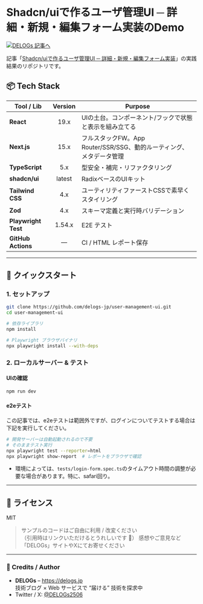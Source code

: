 # Shadcn/uiで作るユーザ管理UI ─ 詳細・新規・編集フォーム実装のDemo

[![DELOGs 記事へ](https://img.shields.io/badge/DELOGs-記事はこちら-1e90ff?logo=githubpages)](https://delogs.jp/next-js/shadcn-ui/user-management-ui)

記事「[Shadcn/uiで作るユーザ管理UI ─ 詳細・新規・編集フォーム実装](https://delogs.jp/next-js/shadcn-ui/user-management-ui)」の実践結果のリポジトリです。

## 📦 Tech Stack

| Tool / Lib          | Version | Purpose                                                              |
| ------------------- | :-----: | -------------------------------------------------------------------- |
| **React**           |  19.x   | UIの土台。コンポーネント/フックで状態と表示を組み立てる              |
| **Next.js**         |  15.x   | フルスタックFW。App Router/SSR/SSG、動的ルーティング、メタデータ管理 |
| **TypeScript**      |   5.x   | 型安全・補完・リファクタリング                                       |
| **shadcn/ui**       | latest  | RadixベースのUIキット                                                |
| **Tailwind CSS**    |   4.x   | ユーティリティファーストCSSで素早くスタイリング                      |
| **Zod**             |   4.x   | スキーマ定義と実行時バリデーション                                   |
| **Playwright Test** | 1.54.x  | E2E テスト                                                           |
| **GitHub Actions**  |    —    | CI / HTML レポート保存                                               |

---

## 🚀 クイックスタート

### 1. セットアップ

```bash
git clone https://github.com/delogs-jp/user-management-ui.git
cd user-management-ui

# 依存ライブラリ
npm install

# Playwright ブラウザバイナリ
npx playwright install --with-deps
```

### 2. ローカルサーバー & テスト

#### UIの確認

```bash
npm run dev
```

#### e2eテスト

この記事では、e2eテストは範囲外ですが、ログインについてテストする場合は下記を実行してください。

```bash
# 開発サーバーは自動起動されるので不要
# そのままテスト実行
npx playwright test --reporter=html
npx playwright show-report  # レポートをブラウザで確認
```

- 環境によっては、`tests/login-form.spec.ts`のタイムアウト時間の調整が必要な場合があります。特に、safari回り。

---

## 📜 ライセンス

MIT

> サンプルのコードはご自由に利用 / 改変ください  
> （引用時はリンクいただけるとうれしいです 🙌）
> 感想やご意見など「DELOGs」サイトやXにてお寄せください

---

### 🙏 Credits / Author

- **DELOGs** – <https://delogs.jp>  
  技術ブログ × Web サービスで “届ける” 技術を探求中
- Twitter / X: [@DELOGs2506](https://x.com/DELOGs2506)
